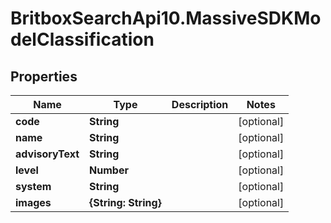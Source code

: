 # BritboxSearchApi10.MassiveSDKModelClassification

## Properties
Name | Type | Description | Notes
------------ | ------------- | ------------- | -------------
**code** | **String** |  | [optional] 
**name** | **String** |  | [optional] 
**advisoryText** | **String** |  | [optional] 
**level** | **Number** |  | [optional] 
**system** | **String** |  | [optional] 
**images** | **{String: String}** |  | [optional] 


